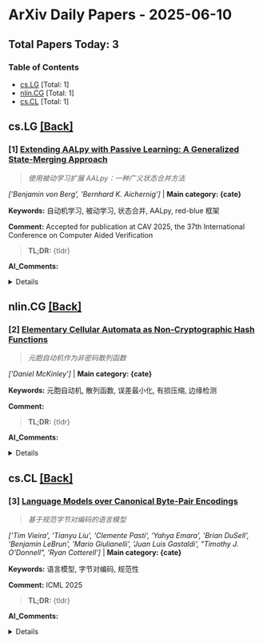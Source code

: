 # ArXiv Daily Papers - 2025-06-10

## Total Papers Today: 3

<div id='toc'></div>

### Table of Contents
- [cs.LG](#cs.LG) [Total: 1]
- [nlin.CG](#nlin.CG) [Total: 1]
- [cs.CL](#cs.CL) [Total: 1]

## <div id='cs.LG'></div> cs.LG [[Back]](#toc)

### [1] [Extending AALpy with Passive Learning: A Generalized State-Merging Approach](http://arxiv.org/pdf/2506.06333v1)
> *使用被动学习扩展 AALpy：一种广义状态合并方法*

*['Benjamin von Berg', 'Bernhard K. Aichernig']* | **Main category: {cate}**

**Keywords:** 自动机学习, 被动学习, 状态合并, AALpy, red-blue 框架

**Comment:** Accepted for publication at CAV 2025, the 37th International
  Conference on Computer Aided Verification

> **TL;DR:** {tldr}

**AI_Comments:** 

<details>
  <summary>Details</summary>

**Motivation:** {motivation}

**Method:** {method}

**Result:** {result}

**Conclusion:** {conclusion}

> **ai_Abstract:** {ai_summary}

> **摘要翻译:** {translation}

</details>


## <div id='nlin.CG'></div> nlin.CG [[Back]](#toc)

### [2] [Elementary Cellular Automata as Non-Cryptographic Hash Functions](http://arxiv.org/pdf/2506.06551v1)
> *元胞自动机作为非密码散列函数*

*['Daniel McKinley']* | **Main category: {cate}**

**Keywords:** 元胞自动机, 散列函数, 误差最小化, 有损压缩, 边缘检测

**Comment:** 

> **TL;DR:** {tldr}

**AI_Comments:** 

<details>
  <summary>Details</summary>

**Motivation:** {motivation}

**Method:** {method}

**Result:** {result}

**Conclusion:** {conclusion}

> **ai_Abstract:** {ai_summary}

> **摘要翻译:** {translation}

</details>


## <div id='cs.CL'></div> cs.CL [[Back]](#toc)

### [3] [Language Models over Canonical Byte-Pair Encodings](http://arxiv.org/pdf/2506.07956v1)
> *基于规范字节对编码的语言模型*

*['Tim Vieira', 'Tianyu Liu', 'Clemente Pasti', 'Yahya Emara', 'Brian DuSell', 'Benjamin LeBrun', 'Mario Giulianelli', 'Juan Luis Gastaldi', "Timothy J. O'Donnell", 'Ryan Cotterell']* | **Main category: {cate}**

**Keywords:** 语言模型, 字节对编码, 规范性

**Comment:** ICML 2025

> **TL;DR:** {tldr}

**AI_Comments:** 

<details>
  <summary>Details</summary>

**Motivation:** {motivation}

**Method:** {method}

**Result:** {result}

**Conclusion:** {conclusion}

> **ai_Abstract:** {ai_summary}

> **摘要翻译:** {translation}

</details>
